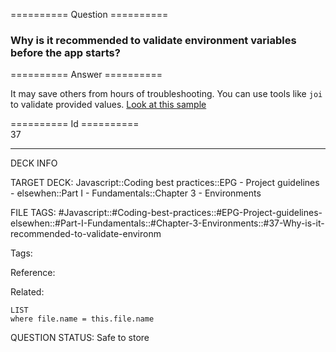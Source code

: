 ========== Question ==========  

### Why is it recommended to validate environment variables before the app starts?  

========== Answer ==========  

It may save others from hours of troubleshooting. You can use tools like `joi` to validate provided values. [Look at this sample](./configWithTest.sample.js)

========== Id ==========  
37

---

DECK INFO

TARGET DECK: Javascript::Coding best practices::EPG - Project guidelines - elsewhen::Part I - Fundamentals::Chapter 3 - Environments

FILE TAGS: #Javascript::#Coding-best-practices::#EPG-Project-guidelines-elsewhen::#Part-I-Fundamentals::#Chapter-3-Environments::#37-Why-is-it-recommended-to-validate-environm

Tags:

Reference:

Related:

```dataview
LIST
where file.name = this.file.name
````
QUESTION STATUS: Safe to store
